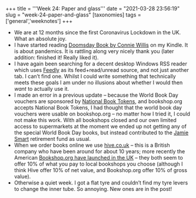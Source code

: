 +++
title = '''Week 24: Paper and glass'''
date = "2021-03-28 23:56:19"
slug = "week-24-paper-and-glass"
[taxonomies]
tags = ['general','weeknotes']
+++

  * We are at 12 months since the first Coronavirus Lockdown in the UK. What an absolute joy.
  * I have started reading [Doomsday Book by Connie Willis][1] on my Kindle. It is about pandemics. It is rattling along very nicely thank you (later addition: finished it! Really liked it).
  * I have again been searching for a decent desktop Windows RSS reader which uses [Feedly][2] as its feed+read/unread source, and not just another tab. I can’t find one. Whilst I could write something that technically meets these goals I am under no illusions about whether I would then _want_ to actually use it.
  * I made an error in a previous update &#8211; because the World Book Day vouchers are sponsored by [National Book Tokens][3], and bookshop.org accepts National Book Tokens, I had thought that the world book day vouchers were usable on bookshop.org &#8211; no matter how I tried it, I could not make this work. With all bookshops closed and our own limited access to supermarkets at the moment we ended up not getting any of the special World Book Day books, but instead contributed to the [Jamie Smart][4] retirement fund as usual.
  * When we order books online we use [hive.co.uk][5] &#8211; this is a British company who have been around for about 10 years; more recently the American [Bookshop.org have launched in the UK][6] &#8211; they both seem to offer 10% of what you pay to local bookshops you choose (although I think Hive offer 10% of net value, and Bookshop.org offer 10% of gross value).
  * Otherwise a quiet week. I got a flat tyre and couldn’t find my tyre levers to change the inner tube. So annoying. New ones are in the post!

 [1]: https://en.m.wikipedia.org/wiki/Doomsday_Book_(novel)
 [2]: https://www.feedly.com
 [3]: https://www.nationalbooktokens.com/
 [4]: http://www.fumboo.com/
 [5]: https://hive.co.uk
 [6]: https://uk.bookshop.org/\n